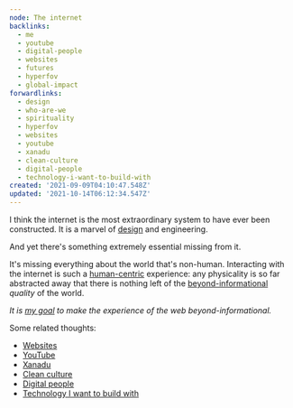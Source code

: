 ```yaml
---
node: The internet
backlinks:
  - me
  - youtube
  - digital-people
  - websites
  - futures
  - hyperfov
  - global-impact
forwardlinks:
  - design
  - who-are-we
  - spirituality
  - hyperfov
  - websites
  - youtube
  - xanadu
  - clean-culture
  - digital-people
  - technology-i-want-to-build-with
created: '2021-09-09T04:10:47.548Z'
updated: '2021-10-14T06:12:34.547Z'
---
```

I think the internet is the most extraordinary system to have ever been constructed. It is a marvel of [design](design.md) and engineering. 

And yet there's something extremely essential missing from it. 

It's missing everything about the world that's non-human. Interacting with the internet is such a [human-centric](who-are-we.md) experience: any physicality is so far abstracted away that there is nothing left of the [beyond-informational](spirituality.md) *quality* of the world.

*It is [my goal](hyperfov.md) to make the experience of the web beyond-informational.*


Some related thoughts:

- [Websites](websites.md)
- [YouTube](youtube.md)
- [Xanadu](xanadu.md)
- [Clean culture](clean-culture.md)
- [Digital people](digital-people.md)
- [Technology I want to build with](technology-i-want-to-build-with.md) 
